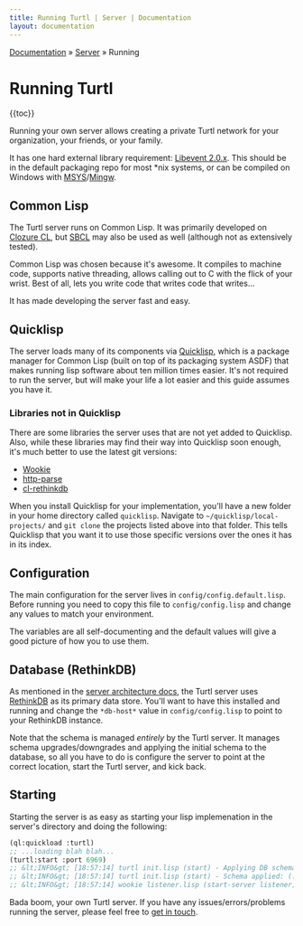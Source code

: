 ```yaml
---
title: Running Turtl | Server | Documentation
layout: documentation
---
```


<div class="breadcrumb">
    <a href="/docs">Documentation</a> &raquo;
    <a href="/docs/server/index">Server</a> &raquo;
    Running
</div>

# Running Turtl
{{toc}}

Running your own server allows creating a private Turtl network for your
organization, your friends, or your family.

It has one hard external library requirement: [Libevent 2.0.x](http://libevent.org/).
This should be in the default packaging repo for most \*nix systems, or can be
compiled on Windows with [MSYS](http://www.mingw.org/wiki/MSYS)/[Mingw](http://www.mingw.org/).

## Common Lisp
The Turtl server runs on Common Lisp. It was primarily developed on [Clozure CL](http://ccl.clozure.com/),
but [SBCL](http://www.sbcl.org/) may also be used as well (although not as
extensively tested).

Common Lisp was chosen because it's awesome. It compiles to machine code,
supports native threading, allows calling out to C with the flick of your
wrist. Best of all, lets you write code that writes code that writes...

It has made developing the server fast and easy.

## Quicklisp
The server loads many of its components via [Quicklisp](http://www.quicklisp.org/beta/),
which is a package manager for Common Lisp (built on top of its packaging system
ASDF) that makes running lisp software about ten million times easier. It's not
required to run the server, but will make your life a lot easier and this guide
assumes you have it.

### Libraries not in Quicklisp
There are some libraries the server uses that are not yet added to Quicklisp.
Also, while these libraries may find their way into Quicklisp soon enough, it's
much better to use the latest git versions:

- [Wookie](https://github.com/orthcreedence/wookie)
- [http-parse](https://github.com/orthcreedence/http-parse)
- [cl-rethinkdb](https://github.com/orthcreedence/cl-rethinkdb)

When you install Quicklisp for your implementation, you'll have a new folder in
your home directory called `quicklisp`. Navigate to `~/quicklisp/local-projects/`
and `git clone` the projects listed above into that folder. This tells Quicklisp
that you want it to use those specific versions over the ones it has in its
index.

## Configuration
The main configuration for the server lives in `config/config.default.lisp`.
Before running you need to copy this file to `config/config.lisp` and change any
values to match your environment.

The variables are all self-documenting and the default values will give a good
picture of how you to use them.

## Database (RethinkDB)
As mentioned in the [server architecture docs](/docs/server/architecture), the
Turtl server uses [RethinkDB](http://rethinkdb.com/) as its primary data store.
You'll want to have this installed and running and change the `*db-host*` value
in `config/config.lisp` to point to your RethinkDB instance.

Note that the schema is managed *entirely* by the Turtl server. It manages
schema upgrades/downgrades and applying the initial schema to the database, so
all you have to do is configure the server to point at the correct location,
start the Turtl server, and kick back.

## Starting
Starting the server is as easy as starting your lisp implemenation in the
server's directory and doing the following:

```lisp
(ql:quickload :turtl)
;; ...loading blah blah...
(turtl:start :port 6969)
;; &lt;INFO&gt; [18:57:14] turtl init.lisp (start) - Applying DB schema...
;; &lt;INFO&gt; [18:57:14] turtl init.lisp (start) - Schema applied: (:TABLES-ADD NIL :INDEXES NIL)
;; &lt;INFO&gt; [18:57:14] wookie listener.lisp (start-server listener) - (start) Starting Wookie  0.0.0.0:6969
```

Bada boom, your own Turtl server. If you have any issues/errors/problems running
the server, please feel free to [get in touch](/contact).


